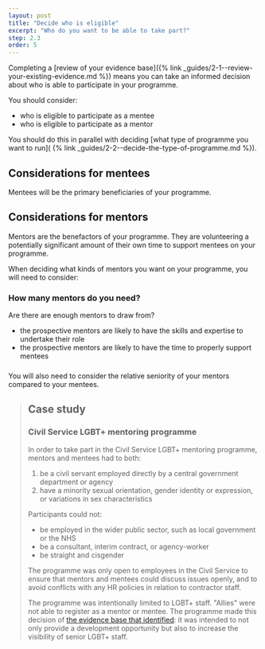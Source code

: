 ```yaml
---
layout: post
title: "Decide who is eligible"
excerpt: "Who do you want to be able to take part?"
step: 2.3
order: 5
---
```


Completing a [review of your evidence base]({% link _guides/2-1--review-your-existing-evidence.md %}) means you can take an informed decision about who is able to participate in your programme.

You should consider:

- who is eligible to participate as a mentee
- who is eligible to participate as a mentor

You should do this in parallel with deciding [what type of programme you want to run]( {% link _guides/2-2--decide-the-type-of-programme.md %}). 

## Considerations for mentees

Mentees will be the primary beneficiaries of your programme.

## Considerations for mentors

Mentors are the benefactors of your programme. They are volunteering a potentially significant amount of their own time to support mentees on your programme. 

When deciding what kinds of mentors you want on your programme, you will need to consider:

### How many mentors do you need?

Are there are enough mentors to draw from?
- the prospective mentors are likely to have the skills and expertise to undertake their role
- the prospective mentors are likely to have the time to properly support mentees

### 
You will also need to consider the relative seniority of your mentors compared to your mentees. 

> ## Case study
> ### Civil Service LGBT+ mentoring programme
> 
> In order to take part in the Civil Service LGBT+ mentoring programme, mentors and mentees had to both:
> 
> 1. be a civil servant employed directly by a central government department or agency
> 2. have a minority sexual orientation, gender identity or expression, or variations in sex characteristics
> 
> Participants could not:
> 
> - be employed in the wider public sector, such as local government or the NHS
> - be a consultant, interim contract, or agency-worker
> - be straight and cisgender
> 
> The programme was only open to employees in the Civil Service to ensure that mentors and mentees could discuss issues openly, and to avoid conflicts with any HR policies in relation to contractor staff.
> 
> The programme was intentionally limited to LGBT+ staff. "Allies" were not able to register as a mentor or mentee. The programme made this decision of [the evidence base that identified](/guide/2-1-review-your-existing-evidence/#case-study): it was intended to not only provide a development opportunity but also to increase the visibility of senior LGBT+ staff.